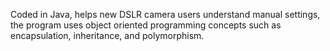 Coded in Java, helps new DSLR camera users understand manual settings, the program uses object oriented programming concepts such as encapsulation, inheritance, and polymorphism.
